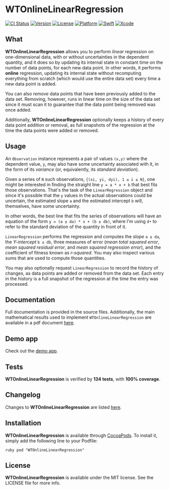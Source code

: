 # WTOnlineLinearRegression

[![CI Status](http://img.shields.io/travis/wltrup/Swift-WTOnlineLinearRegression.svg?style=flat)](https://travis-ci.org/wltrup/Swift-WTOnlineLinearRegression)
[![Version](https://img.shields.io/cocoapods/v/WTOnlineLinearRegression.svg?style=flat)](http://cocoapods.org/pods/WTOnlineLinearRegression)
[![License](https://img.shields.io/cocoapods/l/WTOnlineLinearRegression.svg?style=flat)](http://cocoapods.org/pods/WTOnlineLinearRegression)
[![Platform](https://img.shields.io/cocoapods/p/WTOnlineLinearRegression.svg?style=flat)](http://cocoapods.org/pods/WTOnlineLinearRegression)
[![Swift](https://img.shields.io/badge/Swift-3.0-orange.svg)](https://swift.org)
[![Xcode](https://img.shields.io/badge/Xcode-8.2-blue.svg)](https://developer.apple.com/xcode)

## What

**WTOnlineLinearRegression** allows you to perform *linear* regression on one-dimensional
data, with or without uncertainties in the dependent quantity, and it does so by updating
its internal state in constant time on the number of data points, for each new data point.
In other words, it performs **online** regression, updating its internal state without
recomputing everything from scratch (which would use the entire data set) every time a new
data point is added.

You can also *remove* data points that have been previously added to the data set.
Removing, however, runs in linear time on the size of the data set since it must scan it
to guarantee that the data point being removed was once added.

Additionally, **WTOnlineLinearRegression** optionally keeps a history of every data point
addition or removal, as full snapshots of the regression at the time the data points were
added or removed.

## Usage ##

An `Observation` instance represents a pair of values `(x,y)` where the dependent value,
`y`, may also have some uncertainty associated with it, in the form of its *variance* (or,
equivalently, its *standard deviation*).

Given a series of `N` such observations, `{(xi, yi, dyi), 1 ≤ i ≤ N}`, one might be
interested in finding the straight line `y = a * x + b` that best fits those observations.
That's the task of the `LinearRegression` object and since it's possible that the `y`
values in the actual observations could be uncertain, the estimated slope `a` and the
estimated intercept `b` will, themselves, have some uncertainty.

In other words, the best line that fits the series of observations will have an equation
of the form `y = (a ± da) * x + (b ± db)`, where I'm using `d•` to refer to the standard
deviation of the quantity in front of it.

`LinearRegression` performs the regression and computes the *slope* `a ± da`, the
*Y-intercept* `b ± db`, three measures of error (*mean total squared error*, *mean squared
residual error*, and *mean squared regression error*), and the coefficient of fitness
known as *r-squared*. You may also inspect various sums that are used to compute those
quantities.

You may also optionally request `LinearRegression` to record the history of changes, as
data points are added or removed from the data set. Each entry in the history is a full
snapshot of the regression at the time the entry was processed.

## Documentation ##

Full documentation is provided in the source files. Additionally, the main mathematical
results used to implement `WTOnlineLinearRegression` are available in a pdf document
[here](https://github.com/wltrup/Swift-WTOnlineLinearRegression/blob/master/WTOnlineLinearRegression.pdf).

## Demo app ##

Check out the [demo app](https://github.com/wltrup/iOS-Swift-WTOnlineLinearRegressionDemo).

## Tests ##

**WTOnlineLinearRegression** is verified by **134 tests**, with **100% coverage**.

## Changelog ##

Changes to **WTOnlineLinearRegression** are listed
[here](https://github.com/wltrup/Swift-WTOnlineLinearRegression/blob/master/CHANGELOG.md).

## Installation ##

**WTOnlineLinearRegression** is available through [CocoaPods](http://cocoapods.org). To
install it, simply add the following line to your Podfile:

```ruby pod "WTOnlineLinearRegression" ```

## License ##

**WTOnlineLinearRegression** is available under the MIT license. See the LICENSE file for
more info.
